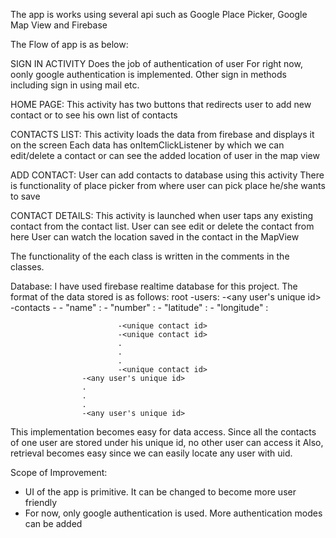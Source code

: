 The app is works using several api such as Google Place Picker, Google Map View and Firebase

The Flow of app is as below:

SIGN IN ACTIVITY
            Does the job of authentication of user
            For right now, oonly google authentication is implemented. Other sign in methods including sign in using mail etc.
                
HOME PAGE: 
            This activity has two buttons that redirects user to add new contact or to see his own list of contacts
            
CONTACTS LIST:
            This activity loads the data from firebase and displays it on the screen
            Each data has onItemClickListener by which we can edit/delete a contact or can see the added location of user in the map view

ADD CONTACT:
            User can add contacts to database using this activity
            There is functionality of place picker from where user can pick place he/she wants to save
            
CONTACT DETAILS:
            This activity is launched when user taps any existing contact from the contact list.
            User can see edit or delete the contact from here
            User can watch the location saved in the contact in the MapView
            
            
The functionality of the each class is written in the comments in the classes.

Database:
          I have used firebase realtime database for this project.
          The format of the data stored is as follows:
              root
                -users:
                    -<any user's unique id>
                        -contacts
                            -<unique contact id>
                                - "name" : <saved name>
                                - "number" : <saved number>
                                - "latitude" : <latitude>
                                - "longitude" : <longitude>
                          
                            -<unique contact id>
                            -<unique contact id>
                            .
                            .
                            .
                            -<unique contact id>
                    -<any user's unique id>
                    .
                    .
                    .
                    -<any user's unique id>

This implementation becomes easy for data access.
Since all the contacts of one user are stored under his unique id, no other user can access it
Also, retrieval becomes easy since we can easily locate any user with uid.

Scope of Improvement:
- UI of the app is primitive. It can be changed to become more user friendly
- For now, only google authentication is used. More authentication modes can be added
